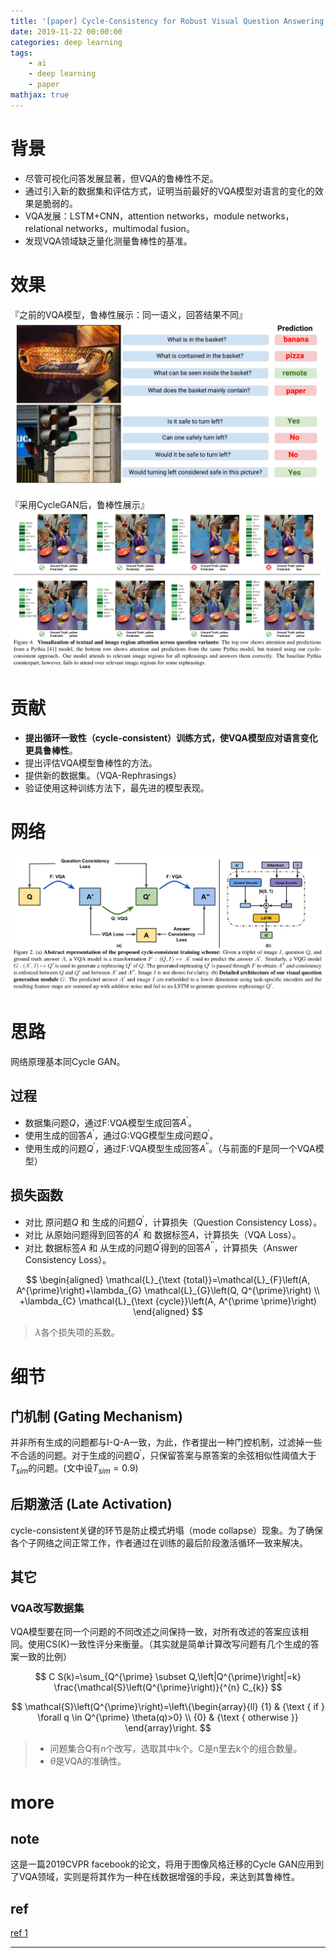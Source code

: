 ```yaml
---
title: '[paper] Cycle-Consistency for Robust Visual Question Answering'
date: 2019-11-22 00:00:00
categories: deep learning
tags:
    - ai
    - deep learning
    - paper
mathjax: true
---
```



# 背景
- 尽管可视化问答发展显著，但VQA的鲁棒性不足。
- 通过引入新的数据集和评估方式，证明当前最好的VQA模型对语言的变化的效果是脆弱的。
- VQA发展：LSTM+CNN，attention networks，module networks，relational networks，multimodal fusion。
- 发现VQA领域缺乏量化测量鲁棒性的基准。


# 效果

『之前的VQA模型，鲁棒性展示：同一语义，回答结果不同』
![show robust](/imgs/deep_learning/paper/paper-Cycle-Consistency-for-Robust-Visual-Question-Answering/2.png)

『采用CycleGAN后，鲁棒性展示』
![show robust](/imgs/deep_learning/paper/paper-Cycle-Consistency-for-Robust-Visual-Question-Answering/3.png)


# 贡献

- **提出循环一致性（cycle-consistent）训练方式，使VQA模型应对语言变化更具鲁棒性**。
- 提出评估VQA模型鲁棒性的方法。
- 提供新的数据集。（VQA-Rephrasings）
- 验证使用这种训练方法下，最先进的模型表现。


# 网络

![net](/imgs/deep_learning/paper/paper-Cycle-Consistency-for-Robust-Visual-Question-Answering/1.png)


# 思路

网络原理基本同Cycle GAN。

## 过程
- 数据集问题$Q$，通过F:VQA模型生成回答$A^{\prime}$。
- 使用生成的回答$A^{\prime}$，通过G:VQG模型生成问题$Q^{\prime}$。
- 使用生成的问题$Q^{\prime}$，通过F:VQA模型生成回答$A^{\prime \prime}$。（与前面的F是同一个VQA模型）

## 损失函数
- 对比 原问题$Q$ 和 生成的问题$Q^{\prime}$，计算损失（Question Consistency Loss）。
- 对比 从原始问题得到回答的$A^{\prime}$ 和 数据标签$A$，计算损失（VQA Loss）。
- 对比 数据标签$A$ 和 从生成的问题$Q^{\prime}$得到的回答$A^{\prime \prime}$，计算损失（Answer Consistency Loss）。

$$
\begin{aligned}
\mathcal{L}_{\text {total}}=\mathcal{L}_{F}\left(A, A^{\prime}\right)+\lambda_{G} \mathcal{L}_{G}\left(Q, Q^{\prime}\right) \\
+\lambda_{C} \mathcal{L}_{\text {cycle}}\left(A, A^{\prime \prime}\right)
\end{aligned}
$$

> $\lambda$各个损失项的系数。

# 细节

## 门机制 (Gating Mechanism)
并非所有生成的问题都与I-Q-A一致，为此，作者提出一种门控机制，过滤掉一些不合适的问题。对于生成的问题$Q^{\prime}$，只保留答案与原答案的余弦相似性阈值大于$T_{sim}$的问题。(文中设$T_{sim}=0.9$)

## 后期激活 (Late Activation)
cycle-consistent关键的环节是防止模式坍塌（mode collapse）现象。为了确保各个子网络之间正常工作，作者通过在训练的最后阶段激活循环一致来解决。

## 其它
### VQA改写数据集
VQA模型要在同一个问题的不同改述之间保持一致，对所有改述的答案应该相同。使用CS(K)一致性评分来衡量。（其实就是简单计算改写问题有几个生成的答案一致的比例）

$$
C S(k)=\sum_{Q^{\prime} \subset Q,\left|Q^{\prime}\right|=k} \frac{\mathcal{S}\left(Q^{\prime}\right)}{^{n} C_{k}}
$$

$$
\mathcal{S}\left(Q^{\prime}\right)=\left\{\begin{array}{ll}
{1} & {\text { if } \forall q \in Q^{\prime} \theta(q)>0} \\
{0} & {\text { otherwise }}
\end{array}\right.
$$

> - 问题集合Q有n个改写，选取其中k个。C是n里去k个的组合数量。
> - $\theta$是VQA的准确性。


# more
## note
这是一篇2019CVPR facebook的论文，将用于图像风格迁移的Cycle GAN应用到了VQA领域，实则是将其作为一种在线数据增强的手段，来达到其鲁棒性。


## ref

[ref 1][101]

---

[101]: https://blog.csdn.net/xiasli123/article/details/102887043
